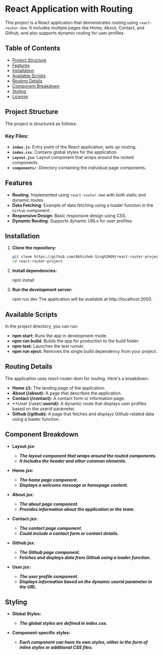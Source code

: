 # React Application with Routing

This project is a React application that demonstrates routing using `react-router-dom`. It includes multiple pages like Home, About, Contact, and Github, and also supports dynamic routing for user profiles.

## Table of Contents

- [Project Structure](#project-structure)
- [Features](#features)
- [Installation](#installation)
- [Available Scripts](#available-scripts)
- [Routing Details](#routing-details)
- [Component Breakdown](#component-breakdown)
- [Styling](#styling)
- [License](#license)

## Project Structure

The project is structured as follows:


### Key Files:

- **`index.js`**: Entry point of the React application, sets up routing.
- **`index.css`**: Contains global styles for the application.
- **`Layout.jsx`**: Layout component that wraps around the routed components.
- **`components/`**: Directory containing the individual page components.

## Features

- **Routing**: Implemented using `react-router-dom` with both static and dynamic routes.
- **Data Fetching**: Example of data fetching using a loader function in the `Github` component.
- **Responsive Design**: Basic responsive design using CSS.
- **Dynamic Routing**: Supports dynamic URLs for user profiles.

## Installation

1. **Clone the repository:**

   ```bash
   git clone https://github.com/Abhishek-Singh2609/react-router-project.git
   cd react-router-project

2. **Install dependencies:**

   npm install

3. **Run the development server:**

   npm run dev
The application will be available at http://localhost:3000.

## Available Scripts
In the project directory, you can run:

  - **npm start:** Runs the app in development mode.
  - **npm run build:** Builds the app for production to the build folder.
  - **npm test:** Launches the test runner.
  - **npm run eject:** Removes the single build dependency from your project.
## Routing Details
The application uses react-router-dom for routing. Here's a breakdown:

  - **Home (/):** The landing page of the application.
  - **About (/about):** A page that describes the application.
  - **Contact (/contact):** A contact form or information page.
  - **User (/user/:**userid):** A dynamic route that displays user profiles based on the userid parameter.
  - **Github (/github):** A page that fetches and displays Github-related data using a loader function.
## Component Breakdown

- **Layout.jsx:**

  - ***The layout component that wraps around the routed components.***
  - ***It includes the header and other common elements.***

- **Home.jsx:**

  - ***The home page component.***
  - ***Displays a welcome message or homepage content.***
- **About.jsx:**


  - ***The about page component.***
  - ***Provides information about the application or the team.***
- **Contact.jsx:**

  - ***The contact page component.***
  - ***Could include a contact form or contact details.***

- **Github.jsx:**

  - ***The Github page component.***
  - ***Fetches and displays data from Github using a loader function.***

- **User.jsx:**

  - ***The user profile component.***
  - ***Displays information based on the dynamic userid parameter in the URL.***

## Styling

- **Global Styles:**

  - ***The global styles are defined in index.css.***

- **Component-specific styles:**

  - ***Each component can have its own styles, either in the form of inline styles or additional CSS files.***